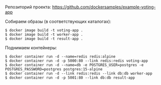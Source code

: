 Репозиторий проекта: https://github.com/dockersamples/example-voting-app

Собираем образы (в соответствующих каталогах):

```shell
$ docker image build -t voting-app .
$ docker image build -t worker-app .
$ docker image build -t result-app .
```

Поднимаем контейнеры:

```shell
$ docker container run -d --name=redis redis:alpine
$ docker container run -d -p 5000:80 --link redis:redis voting-app
$ docker container run -d --name=db -e POSTGRES_USER=postgres -e POSTGRES_PASSWORD=postgres postgres:15-alpine
$ docker container run -d --link redis:redis --link db:db worker-app
$ docker container run -d -p 5001:80 --link db:db result-app
```